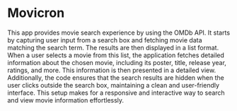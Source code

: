 # Movicron

This app provides movie search experience by using the OMDb API. It starts by capturing user input from a search box and fetching movie data matching the search term. The results are then displayed in a list format. When a user selects a movie from this list, the application fetches detailed information about the chosen movie, including its poster, title, release year, ratings, and more. This information is then presented in a detailed view. Additionally, the code ensures that the search results are hidden when the user clicks outside the search box, maintaining a clean and user-friendly interface. 
This setup makes for a responsive and interactive way to search and view movie information effortlessly.

